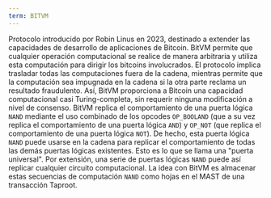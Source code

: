 ```yaml
---
term: BITVM
---
```


Protocolo introducido por Robin Linus en 2023, destinado a extender las capacidades de desarrollo de aplicaciones de Bitcoin. BitVM permite que cualquier operación computacional se realice de manera arbitraria y utiliza esta computación para dirigir los bitcoins involucrados. El protocolo implica trasladar todas las computaciones fuera de la cadena, mientras permite que la computación sea impugnada en la cadena si la otra parte reclama un resultado fraudulento. Así, BitVM proporciona a Bitcoin una capacidad computacional casi Turing-completa, sin requerir ninguna modificación a nivel de consenso. BitVM replica el comportamiento de una puerta lógica `NAND` mediante el uso combinado de los opcodes `OP_BOOLAND` (que a su vez replica el comportamiento de una puerta lógica `AND`) y `OP_NOT` (que replica el comportamiento de una puerta lógica `NOT`). De hecho, esta puerta lógica `NAND` puede usarse en la cadena para replicar el comportamiento de todas las demás puertas lógicas existentes. Esto es lo que se llama una "puerta universal". Por extensión, una serie de puertas lógicas `NAND` puede así replicar cualquier circuito computacional. La idea con BitVM es almacenar estas secuencias de computación `NAND` como hojas en el MAST de una transacción Taproot.
